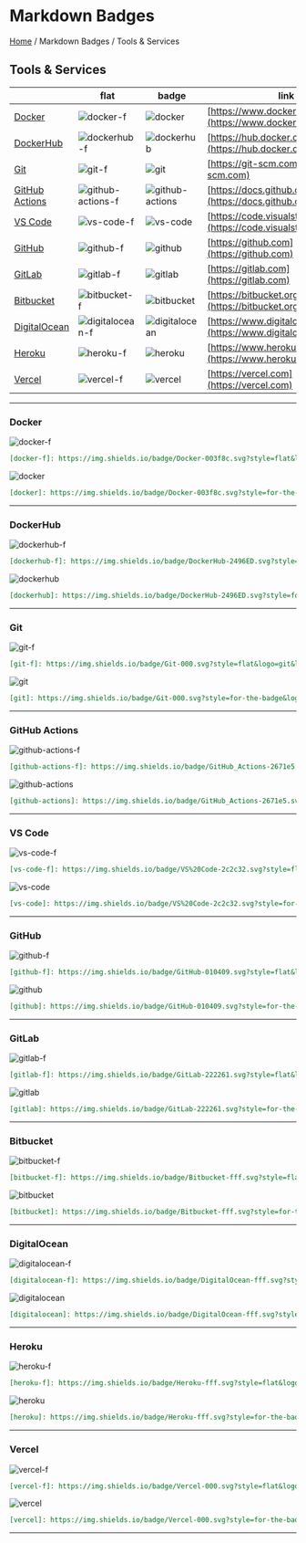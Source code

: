 # Markdown Badges

[Home](../../README.md) / Markdown Badges / Tools & Services

## Tools & Services

| | flat | badge | link |
| --- | --- | --- | --- |
| [Docker](#docker) | ![docker-f] | ![docker] | [https://www.docker.com](https://www.docker.com) |
| [DockerHub](#dockerhub) | ![dockerhub-f] | ![dockerhub] | [https://hub.docker.com](https://hub.docker.com) |
| [Git](#git) | ![git-f] | ![git] | [https://git-scm.com](https://git-scm.com) |
| [GitHub Actions](#github-actions) | ![github-actions-f] | ![github-actions] | [https://docs.github.com/en/actions](https://docs.github.com/en/actions) |
| [VS Code](#vs-code) | ![vs-code-f] | ![vs-code] | [https://code.visualstudio.com](https://code.visualstudio.com) |
| [GitHub](#github) | ![github-f] | ![github] | [https://github.com](https://github.com) |
| [GitLab](#gitlab) | ![gitlab-f] | ![gitlab] | [https://gitlab.com](https://gitlab.com) |
| [Bitbucket](#bitbucket) | ![bitbucket-f] | ![bitbucket] | [https://bitbucket.org](https://bitbucket.org) |
| [DigitalOcean](#digitalocean) | ![digitalocean-f] | ![digitalocean] | [https://www.digitalocean.com](https://www.digitalocean.com) |
| [Heroku](#heroku) | ![heroku-f] | ![heroku] | [https://www.heroku.com](https://www.heroku.com) |
| [Vercel](#vercel) | ![vercel-f] | ![vercel] | [https://vercel.com](https://vercel.com) |

---

### Docker

![docker-f]

[docker-f]: https://img.shields.io/badge/Docker-003f8c.svg?style=flat&logo=docker&logoColor=fff&cacheSeconds=3600

```markdown
[docker-f]: https://img.shields.io/badge/Docker-003f8c.svg?style=flat&logo=docker&logoColor=fff&cacheSeconds=3600
```

![docker]

[docker]: https://img.shields.io/badge/Docker-003f8c.svg?style=for-the-badge&logo=docker&logoColor=fff&cacheSeconds=3600

```markdown
[docker]: https://img.shields.io/badge/Docker-003f8c.svg?style=for-the-badge&logo=docker&logoColor=fff&cacheSeconds=3600
```

---

### DockerHub

![dockerhub-f]

[dockerhub-f]: https://img.shields.io/badge/DockerHub-2496ED.svg?style=flat&logo=docker&logoColor=fff&cacheSeconds=3600

```markdown
[dockerhub-f]: https://img.shields.io/badge/DockerHub-2496ED.svg?style=flat&logo=docker&logoColor=fff&cacheSeconds=3600
```

![dockerhub]

[dockerhub]: https://img.shields.io/badge/DockerHub-2496ED.svg?style=for-the-badge&logo=docker&logoColor=fff&cacheSeconds=3600

```markdown
[dockerhub]: https://img.shields.io/badge/DockerHub-2496ED.svg?style=for-the-badge&logo=docker&logoColor=fff&cacheSeconds=3600
```

---

### Git

![git-f]

[git-f]: https://img.shields.io/badge/Git-000.svg?style=flat&logo=git&logoColor=f54d27&cacheSeconds=3600

```markdown
[git-f]: https://img.shields.io/badge/Git-000.svg?style=flat&logo=git&logoColor=f54d27&cacheSeconds=3600
```

![git]

[git]: https://img.shields.io/badge/Git-000.svg?style=for-the-badge&logo=git&logoColor=f54d27&cacheSeconds=3600

```markdown
[git]: https://img.shields.io/badge/Git-000.svg?style=for-the-badge&logo=git&logoColor=f54d27&cacheSeconds=3600
```

---

### GitHub Actions

![github-actions-f]

[github-actions-f]: https://img.shields.io/badge/GitHub_Actions-2671e5.svg?style=flat&logo=githubactions&logoColor=fff&cacheSeconds=3600

```markdown
[github-actions-f]: https://img.shields.io/badge/GitHub_Actions-2671e5.svg?style=flat&logo=githubactions&logoColor=fff&cacheSeconds=3600
```

![github-actions]

[github-actions]: https://img.shields.io/badge/GitHub_Actions-2671e5.svg?style=for-the-badge&logo=githubactions&logoColor=fff&cacheSeconds=3600

```markdown
[github-actions]: https://img.shields.io/badge/GitHub_Actions-2671e5.svg?style=for-the-badge&logo=githubactions&logoColor=fff&cacheSeconds=3600
```

---

### VS Code

![vs-code-f]

[vs-code-f]: https://img.shields.io/badge/VS%20Code-2c2c32.svg?style=flat&logo=visualstudiocode&logoColor=22a8f1&cacheSeconds=3600

```markdown
[vs-code-f]: https://img.shields.io/badge/VS%20Code-2c2c32.svg?style=flat&logo=visualstudiocode&logoColor=22a8f1&cacheSeconds=3600
```

![vs-code]

[vs-code]: https://img.shields.io/badge/VS%20Code-2c2c32.svg?style=for-the-badge&logo=visualstudiocode&logoColor=22a8f1&cacheSeconds=3600

```markdown
[vs-code]: https://img.shields.io/badge/VS%20Code-2c2c32.svg?style=for-the-badge&logo=visualstudiocode&logoColor=22a8f1&cacheSeconds=3600
```

---

### GitHub

![github-f]

[github-f]: https://img.shields.io/badge/GitHub-010409.svg?style=flat&logo=github&logoColor=fff&cacheSeconds=3600

```markdown
[github-f]: https://img.shields.io/badge/GitHub-010409.svg?style=flat&logo=github&logoColor=fff&cacheSeconds=3600
```

![github]

[github]: https://img.shields.io/badge/GitHub-010409.svg?style=for-the-badge&logo=github&logoColor=fff&cacheSeconds=3600

```markdown
[github]: https://img.shields.io/badge/GitHub-010409.svg?style=for-the-badge&logo=github&logoColor=fff&cacheSeconds=3600
```

---

### GitLab

![gitlab-f]

[gitlab-f]: https://img.shields.io/badge/GitLab-222261.svg?style=flat&logo=gitlab&logoColor=fc6d26&cacheSeconds=3600

```markdown
[gitlab-f]: https://img.shields.io/badge/GitLab-222261.svg?style=flat&logo=gitlab&logoColor=fc6d26&cacheSeconds=3600
```

![gitlab]

[gitlab]: https://img.shields.io/badge/GitLab-222261.svg?style=for-the-badge&logo=gitlab&logoColor=fc6d26&cacheSeconds=3600

```markdown
[gitlab]: https://img.shields.io/badge/GitLab-222261.svg?style=for-the-badge&logo=gitlab&logoColor=fc6d26&cacheSeconds=3600
```

---

### Bitbucket

![bitbucket-f]

[bitbucket-f]: https://img.shields.io/badge/Bitbucket-fff.svg?style=flat&logo=bitbucket&logoColor=0052cc&cacheSeconds=3600

```markdown
[bitbucket-f]: https://img.shields.io/badge/Bitbucket-fff.svg?style=flat&logo=bitbucket&logoColor=0052cc&cacheSeconds=3600
```

![bitbucket]

[bitbucket]: https://img.shields.io/badge/Bitbucket-fff.svg?style=for-the-badge&logo=bitbucket&logoColor=0052cc&cacheSeconds=3600

```markdown
[bitbucket]: https://img.shields.io/badge/Bitbucket-fff.svg?style=for-the-badge&logo=bitbucket&logoColor=0052cc&cacheSeconds=3600
```

---

### DigitalOcean

![digitalocean-f]

[digitalocean-f]: https://img.shields.io/badge/DigitalOcean-fff.svg?style=flat&logo=digitalocean&logoColor=0080ff&cacheSeconds=3600

```markdown
[digitalocean-f]: https://img.shields.io/badge/DigitalOcean-fff.svg?style=flat&logo=digitalocean&logoColor=0080ff&cacheSeconds=3600
```

![digitalocean]

[digitalocean]: https://img.shields.io/badge/DigitalOcean-fff.svg?style=for-the-badge&logo=digitalocean&logoColor=0080ff&cacheSeconds=3600

```markdown
[digitalocean]: https://img.shields.io/badge/DigitalOcean-fff.svg?style=for-the-badge&logo=digitalocean&logoColor=0080ff&cacheSeconds=3600
```

---

### Heroku

![heroku-f]

[heroku-f]: https://img.shields.io/badge/Heroku-fff.svg?style=flat&logo=heroku&logoColor=430098&cacheSeconds=3600

```markdown
[heroku-f]: https://img.shields.io/badge/Heroku-fff.svg?style=flat&logo=heroku&logoColor=430098&cacheSeconds=3600
```

![heroku]

[heroku]: https://img.shields.io/badge/Heroku-fff.svg?style=for-the-badge&logo=heroku&logoColor=430098&cacheSeconds=3600

```markdown
[heroku]: https://img.shields.io/badge/Heroku-fff.svg?style=for-the-badge&logo=heroku&logoColor=430098&cacheSeconds=3600
```

---

### Vercel

![vercel-f]

[vercel-f]: https://img.shields.io/badge/Vercel-000.svg?style=flat&logo=vercel&logoColor=fff&cacheSeconds=3600

```markdown
[vercel-f]: https://img.shields.io/badge/Vercel-000.svg?style=flat&logo=vercel&logoColor=fff&cacheSeconds=3600
```

![vercel]

[vercel]: https://img.shields.io/badge/Vercel-000.svg?style=for-the-badge&logo=vercel&logoColor=fff&cacheSeconds=3600

```markdown
[vercel]: https://img.shields.io/badge/Vercel-000.svg?style=for-the-badge&logo=vercel&logoColor=fff&cacheSeconds=3600
```

---
